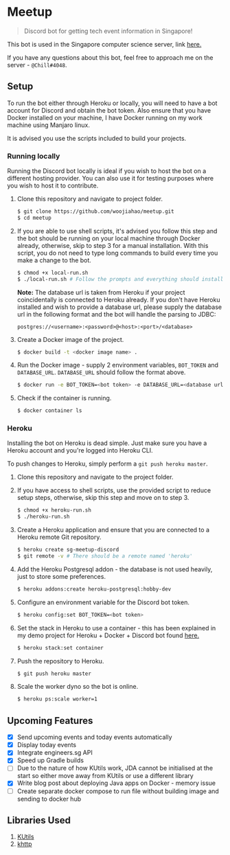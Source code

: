 # Meetup
> Discord bot for getting tech event information in Singapore!

This bot is used in the Singapore computer science server, link [here.](https://discord.gg/RRZeV5A)

If you have any questions about this bot, feel free to approach me on the server - `@Chill#4048`.

## Setup
To run the bot either through Heroku or locally, you will need to have a bot account for Discord and obtain the bot token. Also ensure that you have Docker installed on your machine, I have Docker running on my work machine using Manjaro linux.

It is advised you use the scripts included to build your projects.

### Running locally
Running the Discord bot locally is ideal if you wish to host the bot on a different hosting provider. You can also use it for testing purposes where you wish to host it to contribute.

1. Clone this repository and navigate to project folder.
   
   ```bash
   $ git clone https://github.com/woojiahao/meetup.git
   $ cd meetup
   ```

2. If you are able to use shell scripts, it's advised you follow this step and the bot should be running on your local machine through Docker already, otherwise, skip to step 3 for a manual installation. With this script, you do not need to type long commands to build every time you make a change to the bot.
   
   ```bash
   $ chmod +x local-run.sh
   $ ./local-run.sh # Follow the prompts and everything should install accordingly
   ```

   **Note:** The database url is taken from Heroku if your project coincidentally is connected to Heroku already. If you don't have Heroku installed and wish to provide a database url, please supply the database url in the following format and the bot will handle the parsing to JDBC:

   ```
   postgres://<username>:<password>@<host>:<port>/<database>
   ```

3. Create a Docker image of the project.
   
   ```bash
   $ docker build -t <docker image name> .
   ```

4. Run the Docker image - supply 2 environment variables, `BOT_TOKEN` and `DATABASE_URL`. `DATABASE_URL` should follow the format above.
   
   ```bash
   $ docker run -e BOT_TOKEN=<bot token> -e DATABASE_URL=<database url> -d <docker image name>:latest
   ```

5. Check if the container is running.
   
   ```bash
   $ docker container ls
   ```

### Heroku
Installing the bot on Heroku is dead simple. Just make sure you have a Heroku account and you're logged into Heroku CLI.

To push changes to Heroku, simply perform a `git push heroku master`. 

1. Clone this repository and navigate to the project folder.
2. If you have access to shell scripts, use the provided script to reduce setup steps, otherwise, skip this step and move on to step 3.
   
   ```bash
   $ chmod +x heroku-run.sh
   $ ./heroku-run.sh
   ```

3. Create a Heroku application and ensure that you are connected to a Heroku remote Git repository.
   
   ```bash
   $ heroku create sg-meetup-discord
   $ git remote -v # There should be a remote named 'heroku'
   ```

4. Add the Heroku Postgresql addon - the database is not used heavily, just to store some preferences.
   
   ```bash
   $ heroku addons:create heroku-postgresql:hobby-dev
   ```

5. Configure an environment variable for the Discord bot token.
   
   ```bash
   $ heroku config:set BOT_TOKEN=<bot token>
   ```

6. Set the stack in Heroku to use a container - this has been explained in my demo project for Heroku + Docker + Discord bot found [here.](https://github.com/woojiahao/discord-docker)
   
   ```bash
   $ heroku stack:set container
   ```

7. Push the repository to Heroku. 
   
   ```bash
   $ git push heroku master
   ```

8. Scale the worker dyno so the bot is online.
   
   ```bash
   $ heroku ps:scale worker=1
   ```

## Upcoming Features
* [X] Send upcoming events and today events automatically
* [X] Display today events
* [X] Integrate engineers.sg API
* [X] Speed up Gradle builds
* [ ] Due to the nature of how KUtils work, JDA cannot be initialised at the start so either move away from KUtils or use a different library
* [X] Write blog post about deploying Java apps on Docker - memory issue
* [ ] Create separate docker compose to run file without building image and sending to docker hub

## Libraries Used
1. [KUtils](https://gitlab.com/Aberrantfox/KUtils)
2. [khttp](https://khttp.readthedocs.io/en/latest/)
